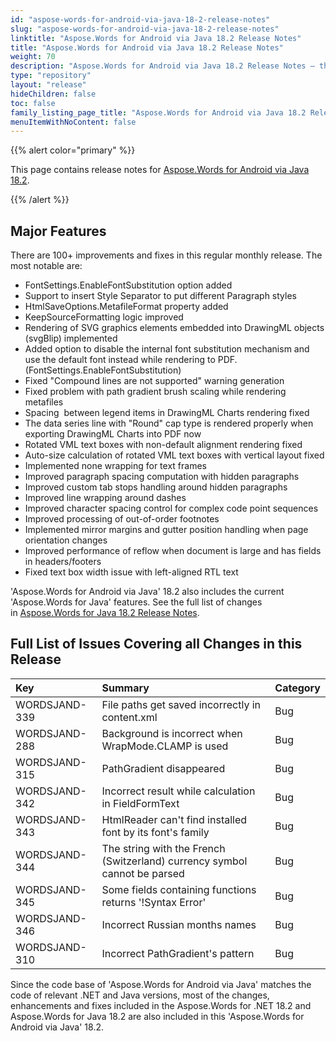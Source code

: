 ```yaml
---
id: "aspose-words-for-android-via-java-18-2-release-notes"
slug: "aspose-words-for-android-via-java-18-2-release-notes"
linktitle: "Aspose.Words for Android via Java 18.2 Release Notes"
title: "Aspose.Words for Android via Java 18.2 Release Notes"
weight: 70
description: "Aspose.Words for Android via Java 18.2 Release Notes – the latest updates and fixes."
type: "repository"
layout: "release"
hideChildren: false
toc: false
family_listing_page_title: "Aspose.Words for Android via Java 18.2 Release Notes"
menuItemWithNoContent: false
---
```


{{% alert color="primary" %}}

This page contains release notes for [Aspose.Words for Android via Java 18.2](https://releases.aspose.com/words/java/18-2/).

{{% /alert %}}

## Major Features

There are 100+ improvements and fixes in this regular monthly release. The most notable are:

- FontSettings.EnableFontSubstitution option added
- Support to insert Style Separator to put different Paragraph styles
- HtmlSaveOptions.MetafileFormat property added 
- KeepSourceFormatting logic improved
- Rendering of SVG graphics elements embedded into DrawingML objects (svgBlip) implemented
- Added option to disable the internal font substitution mechanism and use the default font instead while rendering to PDF. (FontSettings.EnableFontSubstitution)
- Fixed "Compound lines are not supported" warning generation
- Fixed problem with path gradient brush scaling while rendering metafiles
- Spacing  between legend items in DrawingML Charts rendering fixed
- The data series line with "Round" cap type is rendered properly when exporting DrawingML Charts into PDF now
- Rotated VML text boxes with non-default alignment rendering fixed
- Auto-size calculation of rotated VML text boxes with vertical layout fixed
- Implemented none wrapping for text frames
- Improved paragraph spacing computation with hidden paragraphs
- Improved custom tab stops handling around hidden paragraphs
- Improved line wrapping around dashes
- Improved character spacing control for complex code point sequences
- Improved processing of out-of-order footnotes
- Implemented mirror margins and gutter position handling when page orientation changes
- Improved performance of reflow when document is large and has fields in headers/footers
- Fixed text box width issue with left-aligned RTL text

'Aspose.Words for Android via Java' 18.2 also includes the current 'Aspose.Words for Java' features. See the full list of changes in [Aspose.Words for Java 18.2 Release Notes](/words/java/release-notes/2018/aspose-words-for-java-18-2-release-notes/).

## Full List of Issues Covering all Changes in this Release

|Key|Summary|Category|
| :- | :- | :- |
|WORDSJAND-339|File paths get saved incorrectly in content.xml|Bug|
|WORDSJAND-288|Background is incorrect when WrapMode.CLAMP is used|Bug|
|WORDSJAND-315|PathGradient disappeared|Bug|
|WORDSJAND-342|Incorrect result while calculation in FieldFormText|Bug|
|WORDSJAND-343|HtmlReader can't find installed font by its font's family|Bug|
|WORDSJAND-344|The string with the French (Switzerland) currency symbol cannot be parsed|Bug|
|WORDSJAND-345|Some fields containing functions returns '!Syntax Error'|Bug|
|WORDSJAND-346|Incorrect Russian months names|Bug|
|WORDSJAND-310|Incorrect PathGradient's pattern|Bug|

Since the code base of 'Aspose.Words for Android via Java' matches the code of relevant .NET and Java versions, most of the changes, enhancements and fixes included in the Aspose.Words for .NET 18.2 and Aspose.Words for Java 18.2 are also included in this 'Aspose.Words for Android via Java' 18.2.
